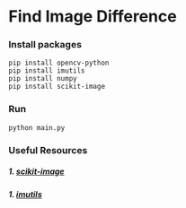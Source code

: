 # Find Image Difference


### Install packages
```
pip install opencv-python
pip install imutils
pip install numpy
pip install scikit-image
```

### Run
```
python main.py
```

### Useful Resources
##### 1. [scikit-image](https://scikit-image.org/)
##### 1. [imutils](https://github.com/jrosebr1/imutils)

